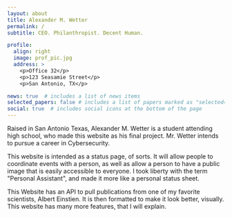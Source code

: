 ```yaml
---
layout: about
title: Alexander M. Wetter
permalink: /
subtitle: CEO. Philanthropist. Decent Human.

profile:
  align: right
  image: prof_pic.jpg
  address: >
    <p>Office 32</p>
    <p>123 Seasamie Street</p>
    <p>San Antonio, TX</p>

news: true  # includes a list of news items
selected_papers: false # includes a list of papers marked as "selected={true}"
social: true  # includes social icons at the bottom of the page
---
```


Raised in San Antonio Texas, Alexander M. Wetter is a student attending high school, who made this website as his final project. Mr. Wetter intends to pursue a career in Cybersecurity. 

This website is intended as a status page, of sorts. It will allow people to coordinate events with a person, as well as allow a person to have a public image that is easily accessible to everyone. I took liberty with the term "Personal Assistant", and made it more like a personal status sheet.

This Website has an API to pull publications from one of my favorite scientists, Albert Einstien. It is then formatted to make it look better, visually. This website has many more features, that I will explain.
